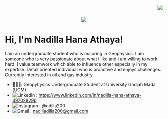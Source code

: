 <img align="right" src="https://visitor-badge.laobi.icu/badge?page_id=ndilla200.ndilla200" /> 

<h1 align="center"> 
    <img src="https://readme-typing-svg.herokuapp.com/?
font=Righteous&size=35&center=true&vCenter=true&width=500&height=70&duration=4000&lines=Hi+There!+👋🏻;+I'm+Nadilla+Hana+Athaya!;" />
</h1>

# Hi, I'm Nadilla Hana Athaya!

I am an undergraduate student who is majoring in Geophysics. I am someone who is very passionate about what i like and i am willing to work hard. I value teamwork which able to influence other especially in my expertise. Detail oriented individual who is proactive and enjoys challenges. Currently interested in oil and gas industry.
- 👩🏻‍🎓: Geopyhysics Undergraduate Student at University Gadjah Mada (UGM)
- ![LinkedIn](https://img.shields.io/badge/linkedin-%230077B5.svg?style=for-the-badge&logo=linkedin&logoColor=white) : https://www.linkedin.com/in/nadilla-hana-athaya-49702829b 
- ![Instagram](https://img.shields.io/badge/Instagram-%23E4405F.svg?style=for-the-badge&logo=Instagram&logoColor=white) : @ndilla200
- ![Gmail](https://img.shields.io/badge/Gmail-D14836?style=for-the-badge&logo=gmail&logoColor=white) : nadilladilla200@gmail.com

<!---
ndilla200/ndilla200 is a ✨ special ✨ repository because its `README.md` (this file) appears on your GitHub profile.
You can click the Preview link to take a look at your changes.
--->
